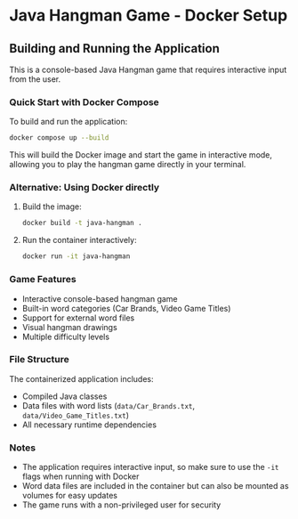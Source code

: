 # Java Hangman Game - Docker Setup

## Building and Running the Application

This is a console-based Java Hangman game that requires interactive input from the user.

### Quick Start with Docker Compose

To build and run the application:

```bash
docker compose up --build
```

This will build the Docker image and start the game in interactive mode, allowing you to play the hangman game directly in your terminal.

### Alternative: Using Docker directly

1. Build the image:

   ```bash
   docker build -t java-hangman .
   ```

2. Run the container interactively:

   ```bash
   docker run -it java-hangman
   ```

### Game Features

- Interactive console-based hangman game
- Built-in word categories (Car Brands, Video Game Titles)
- Support for external word files
- Visual hangman drawings
- Multiple difficulty levels

### File Structure

The containerized application includes:

- Compiled Java classes
- Data files with word lists (`data/Car_Brands.txt`, `data/Video_Game_Titles.txt`)
- All necessary runtime dependencies

### Notes

- The application requires interactive input, so make sure to use the `-it` flags when running with Docker
- Word data files are included in the container but can also be mounted as volumes for easy updates
- The game runs with a non-privileged user for security